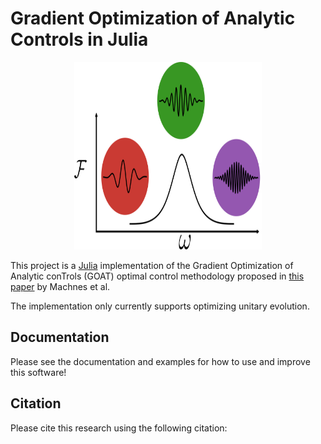 # Gradient Optimization of Analytic Controls in Julia

<p align="center">
<img class="GOAT_logo" width="300" height="300" src="https://github.com/MCS-Quantum/GOAT.jl/blob/main/docs/src/assets/logo.svg" alt="GOAT.jl Logo">
</p>

This project is a [Julia](https://julialang.org/) implementation of the Gradient Optimization of Analytic conTrols (GOAT) optimal control methodology proposed in [this paper](https://journals.aps.org/prl/abstract/10.1103/PhysRevLett.120.150401) by Machnes et al.

The implementation only currently supports optimizing unitary evolution. 

## Documentation

Please see the documentation and examples for how to use and improve this software!

## Citation

Please cite this research using the following citation:

